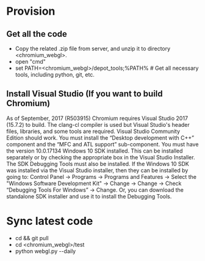 # Provision
## Get all the code
* Copy the related .zip file from server, and unzip it to directory <chromium_webgl>.
* open "cmd"
* set PATH=<chromium_webgl>/depot_tools;%PATH% # Get all necessary tools, including python, git, etc.

## Install Visual Studio (If you want to build Chromium)
As of September, 2017 (R503915) Chromium requires Visual Studio 2017 (15.7.2) to build. The clang-cl compiler is used but Visual Studio's header files, libraries, and some tools are required. Visual Studio Community Edition should work. You must install the “Desktop development with C++” component and the “MFC and ATL support” sub-component.
You must have the version 10.0.17134 Windows 10 SDK installed. This can be installed separately or by checking the appropriate box in the Visual Studio Installer.
The SDK Debugging Tools must also be installed. If the Windows 10 SDK was installed via the Visual Studio installer, then they can be installed by going to: Control Panel → Programs → Programs and Features → Select the "Windows Software Development Kit" → Change → Change → Check “Debugging Tools For Windows” → Change. Or, you can download the standalone SDK installer and use it to install the Debugging Tools.

# Sync latest code
* cd <toolkit> && git pull
* cd <chromium_webgl>/test
* python webgl.py --daily
